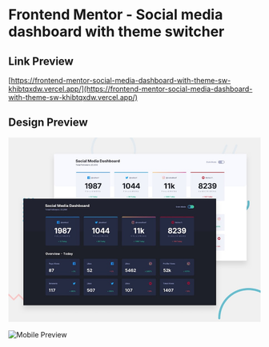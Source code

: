 # Frontend Mentor - Social media dashboard with theme switcher

## Link Preview

[https://frontend-mentor-social-media-dashboard-with-theme-sw-khibtqxdw.vercel.app/](https://frontend-mentor-social-media-dashboard-with-theme-sw-khibtqxdw.vercel.app/)

## Design Preview

![Design Preview](./design/desktop-preview.jpg)

![Mobile Preview](./design/mobile-design.jpg)
